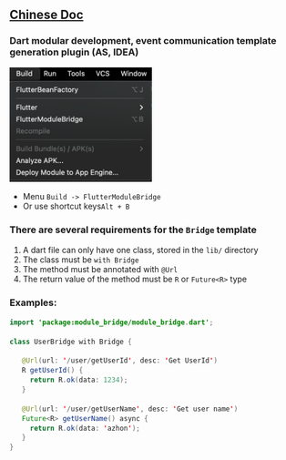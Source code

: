 ## [Chinese Doc](https://github.com/azhon/FlutterModuleBridge/blob/main/README-zh.md)

### Dart modular development, event communication template generation plugin (AS, IDEA)
<img src="https://github.com/azhon/FlutterModuleBridge/blob/main/imgs/plugin.png" width="250" >

- Menu `Build -> FlutterModuleBridge`
- Or use shortcut keys`Alt + B`

### There are several requirements for the `Bridge` template
1. A dart file can only have one class, stored in the `lib/` directory
2. The class must be `with Bridge`
3. The method must be annotated with `@Url`
4. The return value of the method must be `R` or `Future<R>` type

### Examples:

```java
import 'package:module_bridge/module_bridge.dart';

class UserBridge with Bridge {

   @Url(url: '/user/getUserId', desc: 'Get UserId')
   R getUserId() {
     return R.ok(data: 1234);
   }

   @Url(url: '/user/getUserName', desc: 'Get user name')
   Future<R> getUserName() async {
     return R.ok(data: 'azhon');
   }
}
```